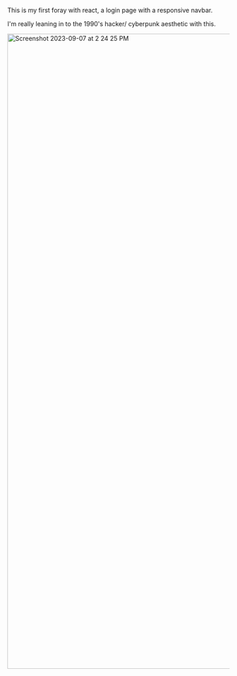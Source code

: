 This is my first foray with react, a login page with a responsive navbar. 

I'm really leaning in to the 1990's hacker/ cyberpunk aesthetic with this. 

<img width="1440" alt="Screenshot 2023-09-07 at 2 24 25 PM" src="https://github.com/zackshaw793/React-Login-Page-Navbar/assets/131789456/3dec6920-6676-445c-8b72-4b5cc41852f9">
